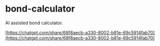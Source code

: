 # bond-calculator

AI assisted bond calculator.

[https://chatgpt.com/share/68f8aecb-a330-8002-b81e-69c5914fab70](https://chatgpt.com/share/68f8aecb-a330-8002-b81e-69c5914fab70)
